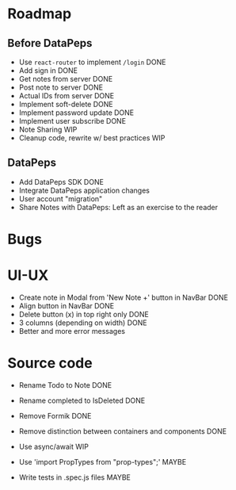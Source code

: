 # Roadmap

## Before DataPeps

- Use `react-router` to implement `/login` DONE
- Add sign in DONE
- Get notes from server DONE
- Post note to server DONE
- Actual IDs from server DONE
- Implement soft-delete DONE
- Implement password update DONE
- Implement user subscribe DONE
- Note Sharing WIP
- Cleanup code, rewrite w/ best practices WIP

## DataPeps

- Add DataPeps SDK DONE
- Integrate DataPeps application changes
- User account "migration"
- Share Notes with DataPeps: Left as an exercise to the reader

# Bugs

# UI-UX

- Create note in Modal from 'New Note +' button in NavBar DONE
- Align button in NavBar DONE
- Delete button (x) in top right only DONE
- 3 columns (depending on width) DONE
- Better and more error messages

# Source code

- Rename Todo to Note DONE
- Rename completed to IsDeleted DONE
- Remove Formik DONE
- Remove distinction between containers and components DONE
- Use async/await WIP

- Use 'import PropTypes from "prop-types";' MAYBE
- Write tests in .spec.js files MAYBE
